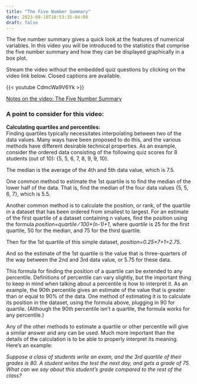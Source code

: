 ```yaml
---
title: "The Five Number Summary"
date: 2023-08-10T16:53:35-04:00
draft: false
---
```


The five number summary gives a quick look at the features of numerical variables. In this video you will be introduced to the statistics that comprise the five number summary and how they can be displayed graphically in a box plot.

Stream the video without the embedded quiz questions by clicking on the video link below. Closed captions are available.

{{< youtube CdmcWa9V6Yk >}}

[Notes on the video: The Five Number Summary](../1-1-Five-Number-Summary.pdf)

### A point to consider for this video:

**Calculating quartiles and percentiles:**  
Finding quartiles typically necessitates interpolating between two of the data values. Many ways have been proposed to do this, and the various methods have different desirable technical properties. As an example, consider the ordered data consisting of the following quiz scores for 8 students (out of 10): {5, 5, 6, 7, 8, 9, 9, 10}.

The median is the average of the 4th and 5th data value, which is 7.5.

One common method to estimate the 1st quartile is to find the median of the lower half of the data. That is, find the median of the four data values {5, 5, 6, 7}, which is 5.5.

Another common method is to calculate the position, or rank, of the quartile in a dataset that has been ordered from smallest to largest.  For an estimate of the first quartile of a dataset containing n values, find the position using the formula
*position=quartile ⁄ 100×(n-1)+1*, where *quartile* is 25 for the first quartile, 50 for the median, and 75 for the third quartile.

Then for the 1st quartile of this simple dataset, *position=0.25×7+1=2.75*.

And so the estimate of the 1st quartile is the value that is three-quarters of the way between the 2nd and 3rd data value, or 5.75 for these data.

This formula for finding the position of a quartile can be extended to any percentile. Definitions of percentile can vary slightly, but the important thing to keep in mind when talking about a percentile is how to interpret it. As an example, the  90th percentile gives an estimate of the value that is greater than or equal to 90% of the data. One method of estimating it is to calculate its position in the dataset, using the formula above, plugging in 90 for quartile. (Although the 90th percentile isn’t a quartile, the formula works for any percentile.)

Any of the other methods to estimate a quartile or other percentile will give a similar answer and any can be used. Much more important than the details of the calculation is to be able to properly interpret its meaning. Here’s an example:

*Suppose a class of students write an exam, and the 3rd quartile of their grades is 80. A student writes the test the next day, and gets a grade of 75. What can we say about this student’s grade compared to the rest of the class?*